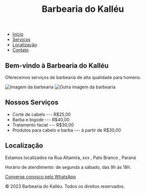<!DOCTYPE html>
<html>
<head>
  <meta charset="UTF-8">
  
</head>
<body>
  <header>
    <h1>Barbearia do Kalléu</h1>
  </header>
  
  <nav>
    <ul>
      <li><a href="#inicio">Início</a></li>
      <li><a href="#servicos">Serviços</a></li>
      <li><a href="#localizacao">Localização</a></li>
      <li><a href="#contato">Contato</a></li>
    </ul>
  </nav>
  
  <section id="inicio">
    <h2>Bem-vindo à Barbearia do Kalléu</h2>
    <p>Oferecemos serviços de barbearia de alta qualidade para homens.</p>
    <img src="b1.jpeg" alt="Imagem da barbearia">
    <img src="b2.png" alt="Outra imagem da barbearia">
  </section>
  
  <section id="servicos">
    <h2>Nossos Serviços</h2>
    <ul>
      <li>Corte de cabelo --- R$25,00</li>
      <li>Barba e bigode --- R$40,00</li>
      <li>Tratamento facial --- R$30,00</li>
      <li>Produtos para cabelo e barba --- á partir de R$30,00</li>
    </ul>
  </section>
  
  <section id="localizacao">
    <h2>Localização</h2>
    <p>Estamos localizados na Rua Altamira, xxx , Pato Branco , Paraná
    </p>
    <p>Horário de atendimento: de segunda a sábado, das 9h às 18h.</p>
  </section>
  <a href="https://api.whatsapp.com/send?phone=46991108375" target="_blank">Converse conosco pelo WhatsApp</a>
 
  </section>
  
  <footer>
    <p>&copy; 2023 Barbearia do Kalléu. Todos os direitos reservados.</p>
  </footer>
</body>
</html>
